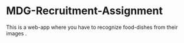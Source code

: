 # MDG-Recruitment-Assignment
This is a web-app where you have to recognize food-dishes from their images .
